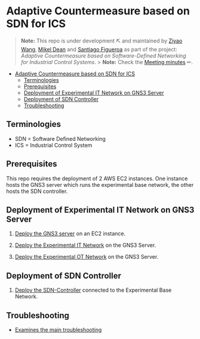 # Adaptive Countermeasure based on SDN for ICS

  > **Note:** This repo is under development ⛏ and maintained by [Ziyao Wang](ziyao.wang@se19.qmul.ac.uk), [Mikel Dean](mdeanoses@ceit.es) and [Santiago Figueroa](sfigueroa@ceit.es) as part of the project: *Adaptive Countermeasure based on Software-Defined Networking for Industrial Control Systems*.
    > **Note:** Check the [Meeting minutes](./Meeting%20Minutes/) ✏.

- [Adaptive Countermeasure based on SDN for ICS](#adaptive-countermeasure-based-on-sdn-for-ics)
  - [Terminologies](#terminologies)
  - [Prerequisites](#prerequisites)
  - [Deployment of Experimental IT Network on GNS3 Server](#deployment-of-experimental-it-network-on-gns3-server)
  - [Deployment of SDN Controller](#deployment-of-sdn-controller)
  - [Troubleshooting](#troubleshooting)

## Terminologies

- SDN = Software Defined Networking
- ICS = Industrial Control System

## Prerequisites

This repo requires the deployment of 2 AWS EC2 instances. One instance hosts the GNS3 server which runs the experimental base network, the other hosts the SDN controller.

## Deployment of Experimental IT Network on GNS3 Server

1. [Deploy the GNS3 server](./GNS3ServerDeployment/README.md) on an EC2 instance.

2. [Deploy the Experimental IT Network](./GNS3Network/IT-Network/) on the GNS3 Server.
3. [Deploy the Experimental OT Network](/GNS3Network/IT-Network/README.md) on the GNS3 Server.

## Deployment of SDN Controller

1. [Deploy the SDN-Controller](./SDNDeployment/README.md) connected to the Experimental Base Network.

## Troubleshooting

- [Examines the main troubleshooting](./Troubleshootings/README.md)
